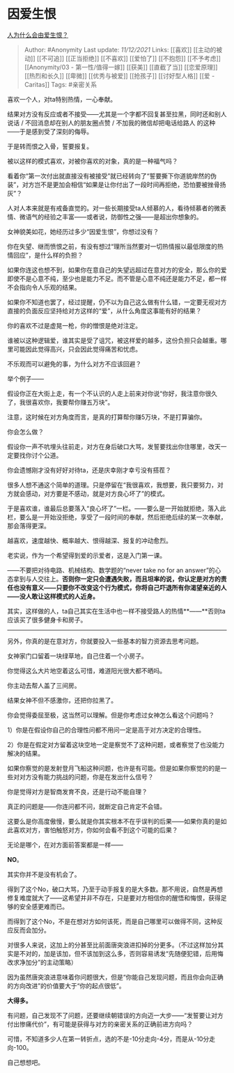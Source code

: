 # 因爱生恨
[人为什么会由爱生恨？](https://www.zhihu.com/question/20172977/answer/2266185527)

> Author: #Anonymity 
Last update: *11/12/2021* 
Links: [[喜欢]] [[主动的被动]] [[不可追]] [[正当拒绝]] [[不喜欢]] [[爱怕了]] [[不抱怨]] [[不予考虑]] [[Anonymity/03 - 第一性/值得一嫁]] [[获美]] [[直截了当]] [[恋爱原理]] [[热烈和长久]] [[卑微]] [[优秀与被爱]] [[抢孩子]] [[讨好型人格]] [[爱 - Caritas]]
Tags: #亲密关系 


喜欢一个人，对ta特别热情，一心奉献。

结果对方没有反应或者不接受——尤其是一个字都不回复甚至拉黑，同时还和别人说话 / 不回消息却在别人的朋友圈点赞 / 不加我的微信却把电话给路人 的这种——于是感到受了深刻的侮辱。

于是转而恨之入骨，誓要报复。

  

被以这样的模式喜欢，对被你喜欢的对象，真的是一种福气吗？

看着你“第一次付出就直接没有被接受”就已经转向了“誓要撕下你道貌岸然的伪装”，对方岂不是更加会相信“如果是让你付出了一段时间再拒绝，恐怕要被挫骨扬灰”？

  

人对人本来就是有戒备直觉的。对一些长期接受ta人倾慕的人，看待倾慕者的微表情、微语气的经验之丰富——或者说，防御性之强——是超出你想象的。

女神貌美如花，她经历过多少“因爱生恨”，你想过没有？

你在失望、继而愤恨之前，有没有想过“理所当然要对一切热情报以最低限度的热情回应”，是什么样的负担？

如果你连这也想不到，如果你在意自己的失望远超过在意对方的安全，那么你的爱即使不是心意不纯，至少也是能力不足。而不管是心意不纯还是能力不足，都一样不会指向令人乐观的结果。

如果你不知道也罢了，经过提醒，仍不以为自己这么做有什么错，一定要无视对方直接的负面反应坚持给对方这样的“爱”，从什么角度这事能有好的结果？

你的喜欢不过是虚晃一枪，你的憎恨是绝对注定。

谁被以这种逻辑爱，谁其实是受了诅咒，被这样爱的越多，这份负担只会越重。哪里可能因此觉得高兴，只会因此觉得痛苦和忧虑。

不乐观而可以避免的事，为什么对方不应该回避？

  

举个例子——

假设你正在大街上走，有一个不认识的人走上前来对你说“你好，我注意你很久了，我很喜欢你，我要帮你赚五万块”。

注意，这时候在对方角度而言，是真的打算帮你赚5万块，不是打算骗你。

你会怎么做？

假设你一声不吭埋头往前走，对方在身后破口大骂，发誓要找出你住哪里，改天一定要找你讨个公道。

你会遗憾刚才没有好好对待ta，还是庆幸刚才幸亏没有搭茬？

很多人想不通这个简单的道理。只是停留在“我很喜欢，我想要，我只要努力，对方就会感动，对方要是不感动，就是对方良心坏了”的模式。

于是喜欢谁，谁最后总要落入“良心坏了”一栏。——要么是一开始就拒绝，落入此栏，要么是一开始没拒绝，享受了一段时间的奉献，然后拒绝后续的某一次奉献，那会落得更深。

越喜欢，速度越快、概率越大、恨得越深、报复的冲动愈烈。

老实说，作为一个希望得到爱的示爱者，这是入门第一课。

——不要把对待电路、机械结构、数学题的“never take no for an answer”的心态拿到与人交往上。**否则你一定只会遭遇失败，而且坦率的说，你认定是对方的责任也没有意义——只要你不改变这个行为模式，你将自己吓退所有你渴望亲近的人——没人敢让这样模式的人近身。**

其实，这样做的人，ta自己其实在生活中也一样不接受路人的热情**——**否则ta应该买了很多健身卡和房子。

---

另外，你真的是在意对方，你就要投入一些基本的智力资源去思考问题。

女神家门口留着一块绿草地，自己住着一个小房子。

你觉得这么大片地空着这么可惜，难道阳光很大都不晒吗。

你主动去帮人盖了三间房。

结果女神不但不感激你，还把你拉黑了。

你会觉得委屈至极，这当然可以理解。但是你考虑过女神怎么看这个问题吗？

1）你是在假设你自己的合理性问都不用问一定是高于对方决定的合理性。

2）你是在假定对方留着这块空地一定是察觉不了这种问题，或者察觉了也没能力解决的结果。

如果你察觉的是发射登月飞船这种问题，也许是有可能。但是如果你察觉的的是一些对对方没有能力挑战的问题，你是在发出什么信号？

你是觉得对方是智商发育不良，还是行动不能自理？

真正的问题是——你连问都不问，就断定自己肯定不会错。

这要么是你高度傲慢，要么就是你其实根本不在乎误判的后果——如果你真的是如此喜欢对方，害怕触怒对方，你如何会看不到这个可能的后果？

无论是哪个，在对方面前答案都是一样——

**NO**。

  

其实你并不是没有机会了。

得到了这个No，破口大骂，乃至于动手报复的是大多数。那不用说，自然是再想修复难度就大了——这希望并非不存在，只是要对方相信你的醒悟和悔恨，获得足够的安全感更难而已。

而得到了这个No，不是在想对方如何该死，而是自己哪里可以做得不同，这种反应反而会加分。

对很多人来说，这加上的分甚至比前面唐突浪进扣掉的分更多。（不过这样加分其实是不对的，加是该加，但不该加到这么多，否则容易诱发“先随便犯错，后用悔改求净加分”的主动策略）

因为虽然唐突浪进意味着你问题很大，但是“你能自己发现问题，而且你会向正确的方向改进”的价值要大于“你的起点很低”。

**大得多。**

有问题，自己发现不了问题，还要继续朝错误的方向迈一大步——“发誓要让对方付出惨痛代价”，有可能是获得与对方的亲密关系的正确前进方向吗？

可惜，不知道多少人在第一转折点，选的不是-10分走向-4分，而是从-10分走向-100。

自己想想吧。